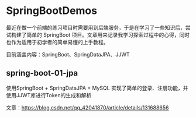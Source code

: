 # SpringBootDemos
最近在做一个前端的练习项目时需要用到后端服务，于是在学习了一些知识后，尝试构建了简单的 SpringBoot 项目。文章用来记录我学习探索过程中的心得，同时也作为适用于初学者的简单易懂的上手教程。

目前涵盖内容：SpringBoot、SpringDataJPA、JJWT


## spring-boot-01-jpa

使用SpringBoot + SpringDataJPA + MySQL 实现了简单的登录、注册功能，并使用JJWT库进行Token的生成和解析

文章：https://blog.csdn.net/qq_42041870/article/details/131688656
